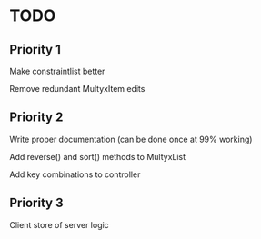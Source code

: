 # TODO

## Priority 1

Make constraintlist better

Remove redundant MultyxItem edits

## Priority 2

Write proper documentation (can be done once at 99% working)

Add reverse() and sort() methods to MultyxList

Add key combinations to controller

## Priority 3

Client store of server logic
